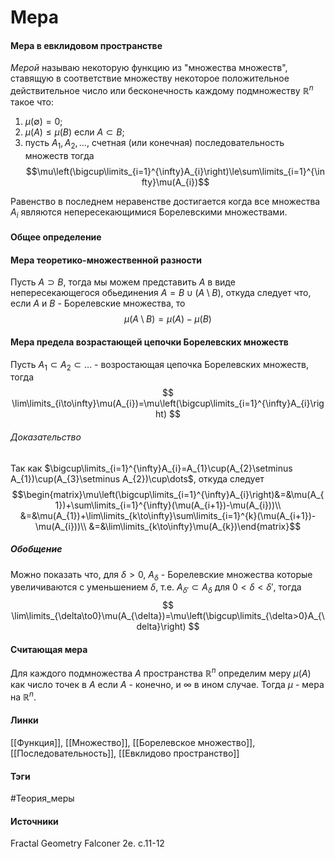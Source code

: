 # Мера
#### Мера в евклидовом пространстве
*Мерой* называю некоторую функцию из "множества множеств", ставящую в соответствие множеству некоторое положительное действительное число или бесконечность каждому подмножеству $\mathbb{R}^{n}$ такое что:
1. $\mu(\emptyset)=0$;
2. $\mu(A)\le\mu(B)$ если $A\subset B$;
3. пусть $A_{1},A_{2},\dots,$ счетная (или конечная) последовательность множеств тогда $$\mu\left(\bigcup\limits_{i=1}^{\infty}A_{i}\right)\le\sum\limits_{i=1}^{\infty}\mu(A_{i})$$

Равенство в последнем неравенстве достигается когда все множества $A_{i}$ являются непересекающимися Борелевскими множествами.
#### Общее определение
#### Мера теоретико-множественной разности 
Пусть $A\supset B$, тогда мы можем представить $A$ в виде непересекающегося обьединения $A=B\cup(A\setminus B)$, откуда следует что, если $A$ и $B$ - Борелевские множества, то 
$$
\mu(A\setminus B)=\mu(A)-\mu(B)
$$
#### Мера предела возрастающей цепочки Борелевских множеств
Пусть $A_{1}\subset A_{2}\subset\dots$ - возростающая цепочка Борелевских множеств, тогда 
$$
\lim\limits_{i\to\infty}\mu(A_{i})=\mu\left(\bigcup\limits_{i=1}^{\infty}A_{i}\right)
$$
###### Доказательство
Так как $\bigcup\limits_{i=1}^{\infty}A_{i}=A_{1}\cup(A_{2}\setminus A_{1})\cup(A_{3}\setminus A_{2})\cup\dots$, откуда следует
$$\begin{matrix}\mu\left(\bigcup\limits_{i=1}^{\infty}A_{i}\right)&=&\mu(A_{1})+\sum\limits_{i=1}^{\infty}(\mu(A_{i+1})-\mu(A_{i}))\\
&=&\mu(A_{1})+\lim\limits_{k\to\infty}\sum\limits_{i=1}^{k}(\mu(A_{i+1})-\mu(A_{i}))\\
&=&\lim\limits_{k\to\infty}\mu(A_{k})\end{matrix}$$
##### Обобщение
Можно показать что, для $\delta>0$, $A_{\delta}$ - Борелевские множества которые увеличиваются с уменьшением $\delta$, т.е. $A_{\delta'}\subset A_{\delta}$ для $0<\delta<\delta'$, тогда
$$
\lim\limits_{\delta\to0}\mu(A_{\delta})=\mu\left(\bigcup\limits_{\delta>0}A_{\delta}\right)
$$
#### Считающая мера
Для каждого подмножества $A$ пространства $\mathbb{R}^{n}$ определим меру $\mu(A)$ как число точек в $A$ если $A$ - конечно, и $\infty$ в ином случае. Тогда $\mu$ - мера на $\mathbb{R}^{n}$.
#### Линки
 [[Функция]],
 [[Множество]],
 [[Борелевское множество]],
 [[Последовательность]],
 [[Евклидово пространство]]
#### Тэги
 #Теория_меры
#### Источники
 Fractal Geometry Falconer 2e. c.11-12